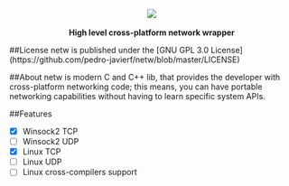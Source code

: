 <p align="center">
  <img src="https://s3.postimg.org/ojpw5x7c3/netw.png">
  <br><br>
  <b>High level cross-platform network wrapper</b><br>
</p>
##License
netw is published under the [GNU GPL 3.0 License](https://github.com/pedro-javierf/netw/blob/master/LICENSE) 

##About
netw is modern C and C++ lib, that provides the developer with cross-platform networking code; this means, you can have portable networking capabilities without having to learn specific system APIs.

##Features
- [x] Winsock2 TCP 
- [ ] Winsock2 UDP 
- [x] Linux TCP 
- [ ] Linux UDP 
- [ ] Linux cross-compilers support